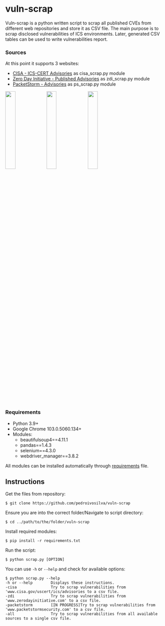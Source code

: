 # vuln-scrap
Vuln-scrap is a python written script to scrap all published CVEs from different web repositories and store it as CSV file. The main
purpose is to scrap disclosed vulnerabilities of ICS environments. Later, generated CSV tables can be used to write
vulnerabilities report.
### Sources
At this point it supports 3 websites:
* [CISA - ICS-CERT Advisories](https://www.cisa.gov/uscert/ics/advisories) as cisa_scrap.py module
* [Zero Day Initiative - Published Advisories](https://www.zerodayinitiative.com/advisories/published/) as zdi_scrap.py module
* [PacketStorm - Advisories](packetstormsecurity.com) as ps_scrap.py module

<img src="https://user-images.githubusercontent.com/38925701/182382612-571fab73-9549-4aa8-bf18-5cf8a719eb23.png" width=25% height=25%>   <img src="https://user-images.githubusercontent.com/38925701/182382155-d17c7704-e293-48a9-ae66-4b4625abd894.svg" width=25% height=25%>   <img src="https://user-images.githubusercontent.com/38925701/182382788-bfce8c86-6dba-434d-a5c9-07d687d09910.png" width=25% height=25%>

### Requirements
* Python 3.9+
* Google Chrome 103.0.5060.134+
* Modules:
  * beautifulsoup4==4.11.1
  * pandas==1.4.3
  * selenium==4.3.0
  * webdriver_manager==3.8.2

All modules can be installed automatically through [requirements](#Instructions) file.

## Instructions
Get the files from repository: 
```
$ git clone https://github.com/pedroivosilva/vuln-scrap
```
Ensure you are into the correct folder/Navigate to script directory:
```
$ cd ../path/to/the/folder/vuln-scrap
```
Install required modules:
```
$ pip install -r requirements.txt
```
Run the script:
```
$ python scrap.py [OPTION]
```
You can use ```-h``` or ```--help``` and check for available options:
```
$ python scrap.py --help
-h or --help        Displays these instructions.
-cisa               Try to scrap vulnerabilities from 'www.cisa.gov/uscert/ics/advisories to a csv file.
-zdi                Try to scrap vulnerabilities from 'www.zerodayinitiative.com' to a csv file.
-packetstorm        [IN PROGRESS]Try to scrap vulnerabilities from 'www.packetstormsecurity.com' to a csv file.
-all                Try to scrap vulnerabilities from all available sources to a single csv file.